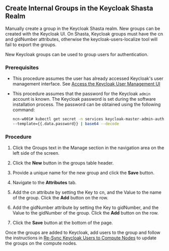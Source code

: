 ## Create Internal Groups in the Keycloak Shasta Realm

Manually create a group in the Keycloak Shasta realm. New groups can be created with the Keycloak UI. On Shasta, Keycloak groups must have the cn and gidNumber attributes, otherwise the keycloak-users-localize tool will fail to export the groups.

New Keycloak groups can be used to group users for authentication.

### Prerequisites

-   This procedure assumes the user has already accessed Keycloak's user management interface. See [Access the Keycloak User Management UI](Access_the_Keycloak_User_Managment_UI.md)
-   This procedure assumes that the password for the Keycloak `admin` account is known. The Keycloak password is set during the software installation process. The password can be obtained using the following command:

    ```bash
    ncn-w001# kubectl get secret -n services keycloak-master-admin-auth \
    --template={{.data.password}} | base64 --decode
    ```


### Procedure

1.  Click the Groups text in the Manage section in the navigation area on the left side of the screen.

2.  Click the **New** button in the groups table header.

3.  Provide a unique name for the new group and click the **Save** button.

4.  Navigate to the **Attributes** tab.

5.  Add the cn attribute by setting the Key to cn, and the Value to the name of the group. Click the **Add** button on the row.

6.  Add the gidNumber attribute by setting the Key to gidNumber, and the Value to the gidNumber of the group. Click the **Add** button on the row.

7.  Click the **Save** button at the bottom of the page.


Once the groups are added to Keycloak, add users to the group and follow the instructions in [Re-Sync Keycloak Users to Compute Nodes](Resync_Keycloak_Users_to_Compute_Nodes.md) to update the groups on the compute nodes.



